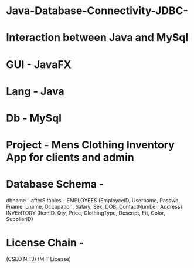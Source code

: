 # Java-Database-Connectivity-JDBC-

# Interaction between Java and MySql
# GUI - JavaFX
# Lang - Java
# Db - MySql
# Project - Mens Clothing Inventory App for clients and admin
# Database Schema - 
dbname - after5
tables -   EMPLOYEES (EmployeeID, Username, Passwd, Fname, Lname, Occupation, Salary, Sex, DOB, ContactNumber, Address)
           INVENTORY (ItemID, Qty, Price, ClothingType, Descript, Fit, Color, SupplierID)

# License Chain - 
  (CSED NITJ)
  (MIT License)
